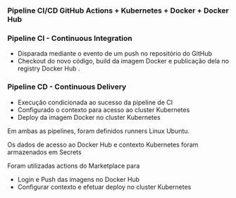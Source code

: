 ### Pipeline CI/CD GitHub Actions + Kubernetes + Docker + Docker Hub


### Pipeline CI - Continuous Integration
- Disparada mediante o evento de um push no repositório do GitHub
- Checkout do novo código, build da imagem Docker e publicação dela no registry Docker Hub .

### Pipeline CD - Continuous Delivery
- Execução condicionada ao sucesso da pipeline de CI
- Configurado o contexto para acesso ao cluster Kubernetes
- Deploy da imagem Docker no cluster Kubernetes


Em ambas as pipelines, foram definidos runners Linux Ubuntu.

Os dados de acesso ao Docker Hub e contexto Kubernetes foram armazenados em Secrets

Foram utilizadas actions do Marketplace para
- Login e Push das imagens no Docker Hub 
- Configurar contexto e efetuar deploy no cluster Kubernetes
